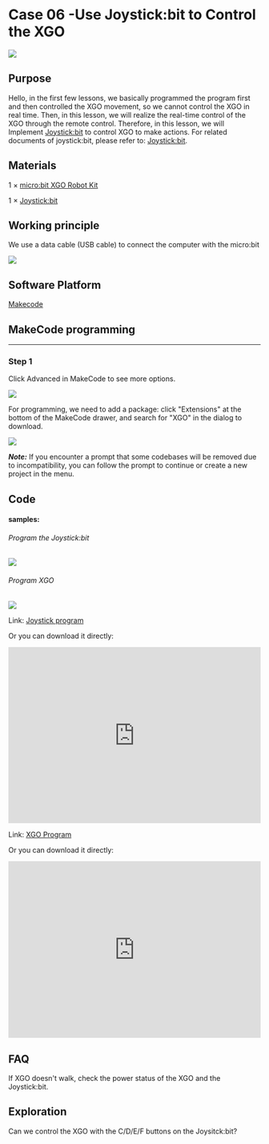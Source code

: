 # Case 06 -Use Joystick:bit to Control the XGO

![](./images/xgo-6-1.png)

## Purpose

Hello, in the first few lessons, we basically programmed the program first and then controlled the XGO movement, so we cannot control the XGO in real time. Then, in this lesson, we will realize the real-time control of the XGO through the remote control. Therefore, in this lesson, we will Implement [Joystick:bit](https://shop.elecfreaks.com/products/elecfreaks-micro-bit-joystick-bit-v2-kit?_pos=2&_sid=6d5690385&_ss=r) to control XGO to make actions. For related documents of joystick:bit, please refer to: [Joystick:bit](https://shop.elecfreaks.com/products/elecfreaks-micro-bit-joystick-bit-v2-kit?_pos=2&_sid=6d5690385&_ss=r).

## Materials 

1 × [micro:bit XGO Robot Kit](https://shop.elecfreaks.com/products/elecfreaks-micro-bit-xgo-robot-kit?_pos=1&_sid=c796ff3f3&_ss=r)

1 × [Joystick:bit](https://shop.elecfreaks.com/products/elecfreaks-micro-bit-joystick-bit-v2-kit?_pos=2&_sid=6d5690385&_ss=r)



## Working principle

We use a data cable (USB cable) to connect the computer with the micro:bit

![](./images/microbit-xgo-robot-kit-22.png)



## Software Platform

[Makecode](https://makecode.microbit.org/#)

## MakeCode programming

---

### Step 1

Click Advanced in MakeCode to see more options.

![](./images/microbit-xgo-robot-kit-10.png)

For programming, we need to add a package: click "Extensions" at the bottom of the MakeCode drawer, and search for "XGO" in the dialog to download.

![](./images/microbit-xgo-robot-kit-11.png)

***Note:*** If you encounter a prompt that some codebases will be removed due to incompatibility, you can follow the prompt to continue or create a new project in the menu.

## Code

#### samples:

###### Program the Joystick:bit

![](./images/case06-01.png)

###### Program XGO

![](./images/case06-02.png)



Link: [Joystick program](https://makecode.microbit.org/_gPjJh9HEUYUm)

Or you can download it directly:

<div style="position:relative;height:0;padding-bottom:70%;overflow:hidden;"><iframe style="position:absolute;top:0;left:0;width:100%;height:100%;" src="https://makecode.microbit.org/#pub:_gPjJh9HEUYUm" frameborder="0" sandbox="allow-popups allow-forms allow-scripts allow-same-origin"></iframe></div> 

Link: [XGO Program](https://makecode.microbit.org/_LhKY78KcAFHa)

Or you can download it directly:

<div style="position:relative;height:0;padding-bottom:70%;overflow:hidden;"><iframe style="position:absolute;top:0;left:0;width:100%;height:100%;" src="https://makecode.microbit.org/#pub:_LhKY78KcAFHa" frameborder="0" sandbox="allow-popups allow-forms allow-scripts allow-same-origin"></iframe></div> 

## FAQ

If XGO doesn't walk, check the power status of the XGO and the Joystick:bit. 

## Exploration

Can we control the XGO with the C/D/E/F buttons on the Joysitck:bit? 
